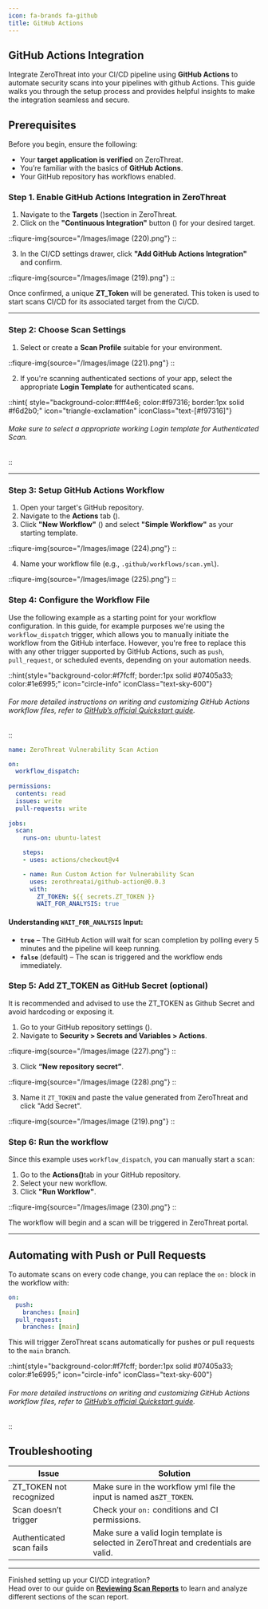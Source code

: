 ```yaml
---
icon: fa-brands fa-github
title: GitHub Actions
---
```



## GitHub Actions Integration

Integrate ZeroThreat into your CI/CD pipeline using **GitHub Actions** to automate security scans into your pipelines with github Actions. This guide walks you through the setup process and provides helpful insights to make the integration seamless and secure.

## Prerequisites

Before you begin, ensure the following:

* Your **target application is verified** on ZeroThreat.
* You’re familiar with the basics of **GitHub Actions**.
* Your GitHub repository has workflows enabled.

### Step 1. Enable GitHub Actions Integration in ZeroThreat

1. Navigate to the **Targets** (<img src="/Images/image (44).png" alt="" data-size="line">)section in ZeroThreat.
2. Click on the **"Continuous Integration"** button (<img src="/Images/image (218).png" alt="" data-size="line">) for your desired target.

<div data-full-width="true">

::fiqure-img{source="/Images/image (220).png"}
::
<!-- <figure><img src="../../.gitbook/assets/image (5) (1).png" alt="" width="563"><figcaption></figcaption></figure> -->
</div>

3. In the CI/CD settings drawer, click **"Add GitHub Actions Integration"** and confirm.


::fiqure-img{source="/Images/image (219).png"}
::
<!-- <figure><img src="../../.gitbook/assets/image (7) (1).png" alt=""><figcaption></figcaption></figure> -->

Once confirmed, a unique **ZT\_Token** will be generated. This token is used to start scans CI/CD for its associated target from the Ci/CD.

***

### Step 2: Choose Scan Settings

1. Select or create a **Scan Profile** suitable for your environment.

::fiqure-img{source="/Images/image (221).png"}
::
<!-- <figure><img src="../../.gitbook/assets/image (8).png" alt="" width="563"><figcaption></figcaption></figure> -->

2. If you're scanning authenticated sections of your app, select the appropriate **Login Template** for authenticated scans.

::hint{ style="background-color:#fff4e6; color:#f97316; border:1px solid #f6d2b0;" icon="triangle-exclamation" iconClass="text-[#f97316]"}
###### Make sure to select a appropriate working Login template for Authenticated Scan.
::

***

### Step 3: Setup GitHub Actions Workflow

1. Open your target's GitHub repository.&#x20;
2. Navigate to the **Actions** tab (<img src="/Images/image (222).png" alt="" data-size="line" style="display:inline">).
3. Click **"New Workflow"** (<img src="/Images/image (223).png" alt="" data-size="line" style="display:inline">) and select **"Simple Workflow"** as your starting template.

::fiqure-img{source="/Images/image (224).png"}
::
<!-- <figure><img src="../../.gitbook/assets/image (11).png" alt="" width="563"><figcaption></figcaption></figure> -->
<!--  -->
4. Name your workflow file (e.g., `.github/workflows/scan.yml`).

::fiqure-img{source="/Images/image (225).png"}
::
<!-- <figure><img src="../../.gitbook/assets/image (12).png" alt="" width="563"><figcaption></figcaption></figure> -->

### Step 4: Configure the Workflow File

Use the following example as a starting point for your workflow configuration. In this guide, for example purposes we're using the `workflow_dispatch` trigger, which allows you to manually initiate the workflow from the GitHub interface. However, you're free to replace this with any other trigger supported by GitHub Actions, such as `push`, `pull_request`, or scheduled events, depending on your automation needs.

::hint{style="background-color:#f7fcff; border:1px solid #07405a33; color:#1e6995;" icon="circle-info" iconClass="text-sky-600"}
###### For more detailed instructions on writing and customizing GitHub Actions workflow files, refer to [GitHub’s official Quickstart guide](https://docs.github.com/en/actions/quickstart).
::

```yaml
name: ZeroThreat Vulnerability Scan Action

on:
  workflow_dispatch:
  
permissions:
  contents: read
  issues: write
  pull-requests: write
  
jobs:
  scan:
    runs-on: ubuntu-latest

    steps:
    - uses: actions/checkout@v4

    - name: Run Custom Action for Vulnerability Scan
      uses: zerothreatai/github-action@0.0.3
      with:
        ZT_TOKEN: ${{ secrets.ZT_TOKEN }}
        WAIT_FOR_ANALYSIS: true
```

#### Understanding `WAIT_FOR_ANALYSIS` Input:

* **`true`** – The GitHub Action will wait for scan completion by polling every 5 minutes and the pipeline will keep running.
* **`false`** (default) – The scan is triggered and the workflow ends immediately.

### Step 5: Add ZT\_TOKEN as GitHub Secret (optional)

It is recommended and advised to use the ZT\_TOKEN as Github Secret and avoid hardcoding or exposing it.

1. Go to your GitHub repository settings (<img src="/Images/image (226).png" alt="" data-size="line">).
2. Navigate to **Security > Secrets and Variables > Actions**.

::fiqure-img{source="/Images/image (227).png"}
::
<!-- <figure><img src="../../.gitbook/assets/image (15).png" alt=""><figcaption></figcaption></figure> -->

3. Click **“New repository secret”**.

::fiqure-img{source="/Images/image (228).png"}
::
<!-- <figure><img src="../../.gitbook/assets/image (16).png" alt=""><figcaption></figcaption></figure> -->

3. Name it `ZT_TOKEN` and paste the value generated from ZeroThreat and click "Add Secret".

<!-- <figure><img src="../../.gitbook/assets/image () (1).png" alt=""><figcaption></figcaption></figure> -->

::fiqure-img{source="/Images/image (219).png"}
::
### Step 6: Run the workflow&#x20;

Since this example uses `workflow_dispatch`, you can manually start a scan:

1. Go to the **Actions(**<img src="/Images/image (229).png" alt="" data-size="line">**)**&#x74;ab in your GitHub repository.
2. Select your new workflow.
3. Click **"Run Workflow"**.

::fiqure-img{source="/Images/image (230).png"}
::
<!-- <figure><img src="../../.gitbook/assets/image (18).png" alt="" width="563"><figcaption></figcaption></figure> -->

The workflow will begin and a scan will be triggered in ZeroThreat portal.

***

## Automating with Push or Pull Requests

To automate scans on every code change, you can replace the `on:` block in the workflow with:

```yaml
on:
  push:
    branches: [main]
  pull_request:
    branches: [main]
```

This will trigger ZeroThreat scans automatically for pushes or pull requests to the `main` branch.

::hint{style="background-color:#f7fcff; border:1px solid #07405a33; color:#1e6995;" icon="circle-info" iconClass="text-sky-600"}
###### For more detailed instructions on writing and customizing GitHub Actions workflow files, refer to [GitHub’s official Quickstart guide](https://docs.github.com/en/actions/quickstart).
::

## Troubleshooting

| Issue                    | Solution                                                                              |
| ------------------------ | ------------------------------------------------------------------------------------- |
| ZT\_TOKEN not recognized | Make sure in the workflow yml file the input is named as`ZT_TOKEN`.                   |
| Scan doesn’t trigger     | Check your `on:` conditions and CI permissions.                                       |
| Authenticated scan fails | Make sure a valid login template is selected in ZeroThreat and credentials are valid. |

***

Finished setting up your CI/CD integration?\
Head over to our guide on [**Reviewing Scan Reports**](../../manage-scans/scan-report/) to learn and analyze different sections of the scan report.
